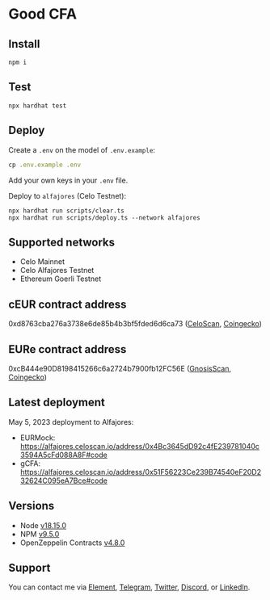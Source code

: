 # Good CFA 

## Install

```
npm i
```

## Test

```
npx hardhat test
```

## Deploy

Create a `.env` on the model of `.env.example`:

```js
cp .env.example .env
```

Add your own keys in your `.env` file. 

Deploy to `alfajores` (Celo Testnet):

```
npx hardhat run scripts/clear.ts
npx hardhat run scripts/deploy.ts --network alfajores
```

## Supported networks

- Celo Mainnet
- Celo Alfajores Testnet
- Ethereum Goerli Testnet

## cEUR contract address

0xd8763cba276a3738e6de85b4b3bf5fded6d6ca73 ([CeloScan](https://celoscan.io/token/0xd8763cba276a3738e6de85b4b3bf5fded6d6ca73), [Coingecko](https://www.coingecko.com/en/coins/celo-euro))

## EURe contract address

0xcB444e90D8198415266c6a2724b7900fb12FC56E ([GnosisScan](https://gnosisscan.io/token/0xcB444e90D8198415266c6a2724b7900fb12FC56E), [Coingecko](https://www.coingecko.com/en/coins/monerium-eur-money))


## Latest deployment

May 5, 2023 deployment to Alfajores: 

- EURMock: https://alfajores.celoscan.io/address/0x4Bc3645dD92c4fE239781040c3594A5cFd088A8F#code 
- gCFA: https://alfajores.celoscan.io/address/0x51F56223Ce239B74540eF20D232624C095eA7Bce#code 

## Versions

- Node [v18.15.0](https://nodejs.org/uk/blog/release/v18.15.0/)
- NPM [v9.5.0](https://github.com/npm/cli/releases/tag/v9.5.0)
- OpenZeppelin Contracts [v4.8.0](https://github.com/OpenZeppelin/openzeppelin-contracts/releases/tag/v4.8.0)

## Support

You can contact me via [Element](https://matrix.to/#/@julienbrg:matrix.org), [Telegram](https://t.me/julienbrg), [Twitter](https://twitter.com/julienbrg), [Discord](https://discord.com/invite/uSxzJp3J76), or [LinkedIn](https://www.linkedin.com/in/julienberanger/).